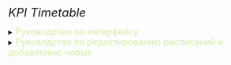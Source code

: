 <i><font size="5"> KPI Timetable </font></i>

<details><summary >
<font size="4" color=#D3ECA7> Руководство по интерфейсу </font>
</summary>
<p>

Как окно отобразится если открыть программу:<br>
<img alt="alt text" src="https://github.com/Archasmiel/pyqt5_universal-timetable/blob/main/examples/example1.png?raw=true" width="450"/>

- Слева снизу область для выбора группы.<br>
- Справа снизу кнопка для смены цветовой темы с тёмной на светлую и со светлой на тёмную.<br>

<br>

- Выбираем группу, в итоге заполнятся две панели.<br> 
   1. Верхняя - расписание первой недели.<br>
   2. Нижняя - расписание второй недели.<br>

Пример результата:<br>
<img alt="alt text" src="https://github.com/Archasmiel/pyqt5_universal-timetable/blob/main/examples/example2.png?raw=true" width="450"/>

</p></details>

<details><summary>
<font size="4" color=#D3ECA7> Руководство по редактированию расписаний и добавлению новых </font>
</summary><p>

Необходимо:
   1. желательно иметь расписание перед глазами
   2. открыть в корне программы папку data<br><img alt="alt text" src="https://github.com/Archasmiel/pyqt5_universal-timetable/blob/main/examples/example3.png?raw=true" width="450"/>
   3. возпользуйтесь тестовым файлом freks.xlsx - c его помощью можно легко сделать своё расписание
   4. в файле расписания обязательно должна быть вкладка с распределением времени и хотя бы одна с расписанием
     <br><br>- что из себя представляет вкладка с распределением времени:<br><img alt="alt text" src="https://github.com/Archasmiel/pyqt5_universal-timetable/blob/main/examples/example4.png?raw=true" width="450"/><br>
     (1) поле для внесения данных в текстовом формате (не формат даты)
     <br>= в оранжевой области ничего менять не нужно, автоматически обсчитывается для обработки в программе 
     <br>= менять размер области с расписанием недели тоже не нужно
     <br><br>- что из себя представляет вкладка расписания:<br>
     <img alt="alt text" src="https://github.com/Archasmiel/pyqt5_universal-timetable/blob/main/examples/example5.png?raw=true" width="450"/><br>
     <img alt="alt text" src="https://github.com/Archasmiel/pyqt5_universal-timetable/blob/main/examples/example6.png?raw=true" width="450"/><br>
     (1) - поле с расписаниями знаменателя (1 неделя) - указаны ссылки в 3 пункте
     <br>
     (2) - поле с расписаниями знаменателя (2 неделя) - указаны ссылки в 3 пункте
     <br>
     (3) - область кратких ссылок для 1-2 недель по номеру в столбике
     <br>
     (4-7) - область для внесения текстовых данных по заголовку столбика
     <br>
     = можно добавлять ссылки в области 3 расширяя её, но при этом чтобы не было пустых названий предметов, остальные клетки после неё можно оставить пустыми 
    <br><br>
   5. добавить в файл files.txt название файла с таблицей в новую строчку без расширения .xlsx 
</p></details>

